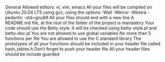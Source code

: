 General
Allowed editors: vi, vim, emacs
All your files will be compiled on Ubuntu 20.04 LTS using gcc,
using the options -Wall -Werror -Wextra -pedantic -std=gnu89
All your files should end with a new line
A README.md file, at the root of the folder
of the project is mandatory
Your code should use the Betty style. It will be
checked using betty-style.pl and betty-doc.pl
You are not allowed to use global variables
No more than 5 functions per file
You are allowed to use the C standard library
The prototypes of all your functions should be
included in your header file called hash_tables.h
Don’t forget to push your header file
All your header files should be include guarded
